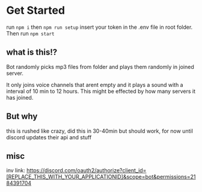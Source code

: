 # Get Started

run ``npm i`` then ``npm run setup`` insert your token in the .env file in root folder. Then run ``npm start``


## what is this!? 
Bot randomly picks mp3 files from folder and plays them randomly in joined server.

It only joins voice channels that arent empty and it plays a sound with a interval of 10 min to 12 hours. 
This might be effected by how many servers it has joined.


## But why

this is rushed like crazy, did this in 30-40min but should work, for now until discord updates their api and stuff


## misc

inv link: https://discord.com/oauth2/authorize?client_id=[REPLACE_THIS_WITH_YOUR_APPLICATIONID]&scope=bot&permissions=2184391704
